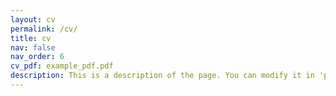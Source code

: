 ```yaml
---
layout: cv
permalink: /cv/
title: cv
nav: false
nav_order: 6
cv_pdf: example_pdf.pdf
description: This is a description of the page. You can modify it in 'pages/_cv.md'. You can also change or remove the top pdf download button.
---
```

